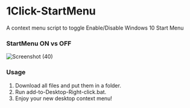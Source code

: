 # 1Click-StartMenu
A context menu script to toggle Enable/Disable Windows 10 Start Menu 

### StartMenu ON vs OFF
![Screenshot (40)](https://github.com/amymor/1Click-StartMenu/assets/54497554/7a7bda5e-564b-4cc1-8310-1aa4d6232def)
### Usage
1. Download all files and put them in a folder.
2. Run add-to-Desktop-Right-click.bat.
3. Enjoy your new desktop context menu!
